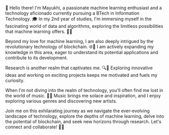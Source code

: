 👋 Hello there! I'm Mayukhi, a passionate machine learning enthusiast and a technology aficionado currently pursuing a BTech in Information Technology. 🎓 In my 2nd year of studies, I'm immersing myself in the fascinating world of data and algorithms, exploring the limitless possibilities that machine learning offers. 🤖💡

Beyond my love for machine learning, I am also deeply intrigued by the revolutionary technology of blockchain. 🌐💎 I am actively expanding my knowledge in this area, eager to understand its potential applications and contribute to its development.

Research is another realm that captivates me. 🔍🔬 Exploring innovative ideas and working on exciting projects keeps me motivated and fuels my curiosity.

When I'm not diving into the realm of technology, you'll often find me lost in the world of music. 🎵🎶 Music brings me solace and inspiration, and I enjoy exploring various genres and discovering new artists.

Join me on this exhilarating journey as we navigate the ever-evolving landscape of technology, explore the depths of machine learning, delve into the potential of blockchain, and seek new horizons through research. Let's connect and collaborate! 🚀🌟

<!--
**mayukhi-paul/mayukhi-paul** is a ✨ _special_ ✨ repository because its `README.md` (this file) appears on your GitHub profile.

Here are some ideas to get you started:

- 🔭 I’m currently working on ...
- 🌱 I’m currently learning ...
- 👯 I’m looking to collaborate on ...
- 🤔 I’m looking for help with ...
- 💬 Ask me about ...
- 📫 How to reach me: ...
- 😄 Pronouns: ...
- ⚡ Fun fact: ...
-->

